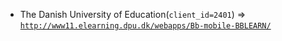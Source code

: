  - The Danish University of Education(`client_id=2401`) => [`http://www11.elearning.dpu.dk/webapps/Bb-mobile-BBLEARN/`](http://www11.elearning.dpu.dk/webapps/Bb-mobile-BBLEARN/)
